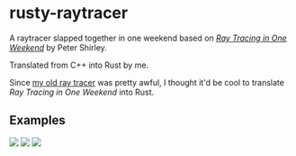 # rusty-raytracer

A raytracer slapped together in one weekend based on [_Ray Tracing in One Weekend_](https://raytracing.github.io/books/RayTracingInOneWeekend.html) by Peter Shirley. 

Translated from C++ into Rust by me.

Since [my old ray tracer](https://github.com/tdude92/raytracer) was pretty awful, I thought it'd be cool to translate _Ray Tracing in One Weekend_ into Rust.

## Examples
![](./images/4_large_lambertian.png)
![](./images/5_materials.png)
![](./images/9_another_angle.png)
